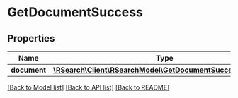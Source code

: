 # GetDocumentSuccess

## Properties
Name | Type | Description | Notes
------------ | ------------- | ------------- | -------------
**document** | [**\RSearch\Client\RSearchModel\GetDocumentSuccessDocument**](GetDocumentSuccessDocument.md) |  | 

[[Back to Model list]](../README.md#documentation-for-models) [[Back to API list]](../README.md#documentation-for-api-endpoints) [[Back to README]](../README.md)


